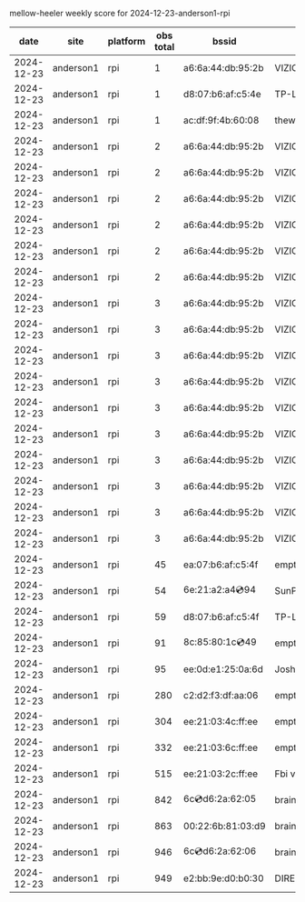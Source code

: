 mellow-heeler weekly score for 2024-12-23-anderson1-rpi

|date|site|platform|obs total|bssid|ssid|
|--|--|--|--|--|--|
|2024-12-23|anderson1|rpi|1|a6:6a:44:db:95:2b|VIZIOCastAudio4259|
|2024-12-23|anderson1|rpi|1|d8:07:b6:af:c5:4e|TP-Link_C54F|
|2024-12-23|anderson1|rpi|1|ac:df:9f:4b:60:08|theweef|
|2024-12-23|anderson1|rpi|2|a6:6a:44:db:95:2b|VIZIOCastAudio7600|
|2024-12-23|anderson1|rpi|2|a6:6a:44:db:95:2b|VIZIOCastAudio3281|
|2024-12-23|anderson1|rpi|2|a6:6a:44:db:95:2b|VIZIOCastAudio2004|
|2024-12-23|anderson1|rpi|2|a6:6a:44:db:95:2b|VIZIOCastAudio8808|
|2024-12-23|anderson1|rpi|2|a6:6a:44:db:95:2b|VIZIOCastAudio5020|
|2024-12-23|anderson1|rpi|2|a6:6a:44:db:95:2b|VIZIOCastAudio1013|
|2024-12-23|anderson1|rpi|3|a6:6a:44:db:95:2b|VIZIOCastAudio5994|
|2024-12-23|anderson1|rpi|3|a6:6a:44:db:95:2b|VIZIOCastAudio5409|
|2024-12-23|anderson1|rpi|3|a6:6a:44:db:95:2b|VIZIOCastAudio8570|
|2024-12-23|anderson1|rpi|3|a6:6a:44:db:95:2b|VIZIOCastAudio1606|
|2024-12-23|anderson1|rpi|3|a6:6a:44:db:95:2b|VIZIOCastAudio1360|
|2024-12-23|anderson1|rpi|3|a6:6a:44:db:95:2b|VIZIOCastAudio9851|
|2024-12-23|anderson1|rpi|3|a6:6a:44:db:95:2b|VIZIOCastAudio6492|
|2024-12-23|anderson1|rpi|3|a6:6a:44:db:95:2b|VIZIOCastAudio8899|
|2024-12-23|anderson1|rpi|3|a6:6a:44:db:95:2b|VIZIOCastAudio3471|
|2024-12-23|anderson1|rpi|3|a6:6a:44:db:95:2b|VIZIOCastAudio7656|
|2024-12-23|anderson1|rpi|45|ea:07:b6:af:c5:4f|empty_ssid|
|2024-12-23|anderson1|rpi|54|6e:21:a2:a4:cd:94|SunPower21450|
|2024-12-23|anderson1|rpi|59|d8:07:b6:af:c5:4f|TP-Link_C54F|
|2024-12-23|anderson1|rpi|91|8c:85:80:1c:cd:49|empty_ssid|
|2024-12-23|anderson1|rpi|95|ee:0d:e1:25:0a:6d|JoshLily|
|2024-12-23|anderson1|rpi|280|c2:d2:f3:df:aa:06|empty_ssid|
|2024-12-23|anderson1|rpi|304|ee:21:03:4c:ff:ee|empty_ssid|
|2024-12-23|anderson1|rpi|332|ee:21:03:6c:ff:ee|empty_ssid|
|2024-12-23|anderson1|rpi|515|ee:21:03:2c:ff:ee|Fbi van 13|
|2024-12-23|anderson1|rpi|842|6c:cd:d6:2a:62:05|braingang2_5GEXT|
|2024-12-23|anderson1|rpi|863|00:22:6b:81:03:d9|braingang2|
|2024-12-23|anderson1|rpi|946|6c:cd:d6:2a:62:06|braingang2_2GEXT|
|2024-12-23|anderson1|rpi|949|e2:bb:9e:d0:b0:30|DIRECT-9ED03030|
